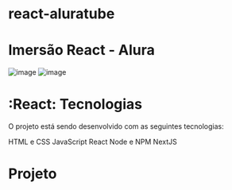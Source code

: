 # react-aluratube
# Imersão React - Alura

![image](https://user-images.githubusercontent.com/101356855/200922095-6545b2b1-af77-41ef-a640-8156475df9c7.png)
![image](https://user-images.githubusercontent.com/101356855/200922175-496b5411-64d8-4280-96b7-ca252fa73f6c.png)

# :React: Tecnologias
O projeto está sendo desenvolvido com as seguintes tecnologias:

HTML e CSS
JavaScript
React
Node e NPM
NextJS

# Projeto

